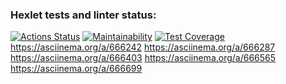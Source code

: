 ### Hexlet tests and linter status:

[![Actions Status](https://github.com/ValeevIR/frontend-project-44/actions/workflows/hexlet-check.yml/badge.svg)](https://github.com/ValeevIR/frontend-project-44/actions)
[![Maintainability](https://api.codeclimate.com/v1/badges/cd0f3cb087c2d0055c83/maintainability)](https://codeclimate.com/github/ValeevIR/frontend-project-44/maintainability)
[![Test Coverage](https://api.codeclimate.com/v1/badges/cd0f3cb087c2d0055c83/test_coverage)](https://codeclimate.com/github/ValeevIR/frontend-project-44/test_coverage)
https://asciinema.org/a/666242
https://asciinema.org/a/666287
https://asciinema.org/a/666403
https://asciinema.org/a/666565
https://asciinema.org/a/666699
